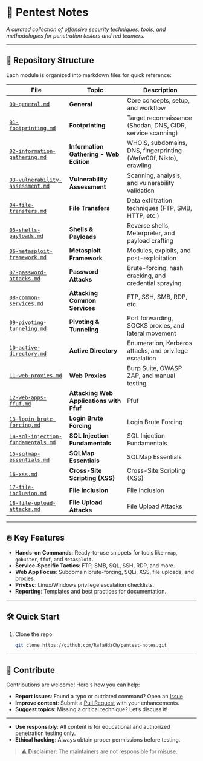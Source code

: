 # 🚀 Pentest Notes  
*A curated collection of offensive security techniques, tools, and methodologies for penetration testers and red teamers.*  

---

## 📂 Repository Structure  
Each module is organized into markdown files for quick reference:  

| File | Topic | Description |  
|------|-------|-------------|  
| [`00-general.md`](./docs/00-general.md) | **General** | Core concepts, setup, and workflow |  
| [`01-footprinting.md`](./docs/01-footprinting.md) | **Footprinting** | Target reconnaissance (Shodan, DNS, CIDR, service scanning) |  
| [`02-information-gathering.md`](./docs/02-information-gathering.md) | **Information Gathering - Web Edition** | WHOIS, subdomains, DNS, fingerprinting (Wafw00f, Nikto), crawling |  
| [`03-vulnerability-assessment.md`](./docs/03-vulnerability-assessment.md) | **Vulnerability Assessment** | Scanning, analysis, and vulnerability validation |  
| [`04-file-transfers.md`](./docs/04-file-transfers.md) | **File Transfers** | Data exfiltration techniques (FTP, SMB, HTTP, etc.) |  
| [`05-shells-payloads.md`](./docs/05-shells-payloads.md) | **Shells & Payloads** | Reverse shells, Meterpreter, and payload crafting |  
| [`06-metasploit-framework.md`](./docs/06-metasploit-framework.md) | **Metasploit Framework** | Modules, exploits, and post-exploitation |  
| [`07-password-attacks.md`](./docs/07-password-attacks.md) | **Password Attacks** | Brute-forcing, hash cracking, and credential spraying |  
| [`08-common-services.md`](./docs/08-common-services.md) | **Attacking Common Services** | FTP, SSH, SMB, RDP, etc. |  
| [`09-pivoting-tunneling.md`](./docs/09-pivoting-tunneling.md) | **Pivoting & Tunneling** | Port forwarding, SOCKS proxies, and lateral movement |  
| [`10-active-directory.md`](./docs/10-active-directory.md) | **Active Directory** | Enumeration, Kerberos attacks, and privilege escalation |  
| [`11-web-proxies.md`](./docs/11-web-proxies.md) | **Web Proxies** | Burp Suite, OWASP ZAP, and manual testing |  
| [`12-web-apps-ffuf.md`](./docs/12-web-apps-ffuf.md) | **Attacking Web Applications with Ffuf** | Ffuf |  
| [`13-login-brute-forcing.md`](./docs/13-login-brute-forcing.md) | **Login Brute Forcing** | Login Brute Forcing |  
| [`14-sql-injection-fundamentals.md`](./docs/14-sql-injection-fundamentals.md) | **SQL Injection Fundamentals** | SQL Injection Fundamentals |  
| [`15-sqlmap-essentials.md`](./docs/15-sqlmap-essentials.md) | **SQLMap Essentials** | SQLMap Essentials |  
| [`16-xss.md`](./docs/16-xss.md) | **Cross-Site Scripting (XSS)** | Cross-Site Scripting (XSS) |  
| [`17-file-inclusion.md`](./docs/17-file-inclusion.md) | **File Inclusion** | File Inclusion |  
| [`18-file-upload-attacks.md`](./docs/18-file-upload-attacks.md) | **File Upload Attacks** | File Upload Attacks |  

---

## 🔥 Key Features  
- **Hands-on Commands**: Ready-to-use snippets for tools like `nmap`, `gobuster`, `ffuf`, and `Metasploit`.  
- **Service-Specific Tactics**: FTP, SMB, SQL, SSH, RDP, and more.  
- **Web App Focus**: Subdomain brute-forcing, SQLi, XSS, file uploads, and proxies.  
- **PrivEsc**: Linux/Windows privilege escalation checklists.  
- **Reporting**: Templates and best practices for documentation.  

---

## 🛠️ Quick Start  
1. Clone the repo:  
   ```bash
   git clone https://github.com/RafaHdzCh/pentest-notes.git

---

## 📌 Contribute  
Contributions are welcome! Here's how you can help:  

- **Report issues**: Found a typo or outdated command? Open an [Issue](https://github.com/RafaHdzCh/pentest-notes/issues).  
- **Improve content**: Submit a [Pull Request](https://github.com/RafaHdzCh/pentest-notes/pulls) with your enhancements.  
- **Suggest topics**: Missing a critical technique? Let’s discuss it!  

---

- **Use responsibly**: All content is for educational and authorized penetration testing only.  
- **Ethical hacking**: Always obtain proper permissions before testing.  

> ⚠️ **Disclaimer**: The maintainers are not responsible for misuse.  
